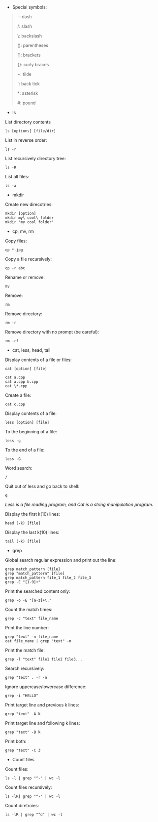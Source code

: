 * Special symbols:

> -: dash
> 
> /: slash
> 
> \\: backslash
> 
> (): parentheses
> 
> \[]: brackets
> 
> {}: curly braces
> 
> ~: tilde
> 
> `: back tick
> 
> *: asterisk
> 
> \#: pound


* ls

List directory contents
```
ls [options] [file/dir]
```

List in reverse order:
```
ls -r
```
List recursively directory tree:
```
ls -R
```

List all files:
```
ls -a
```

* mkdir

Create new direcotries:
```
mkdir [option]
mkdir my\ cool\ folder
mkdir 'my cool folder'
```

* cp, mv, rm

Copy files:

```
cp *.jpg
```

Copy a file recursively:
```
cp -r abc
```
Rename or remove:
```
mv
```
Remove:
```
rm
```

Remove directory:
```
rm -r
```

Remove directory with no prompt (be careful):
```
rm -rf
```

* cat, less, head, tail

Display contents of a file or files:
```
cat [option] [file]

cat a.cpp
cat a.cpp b.cpp
cat \*.cpp
```

Create a file:
```
cat c.cpp
```
Display contents of a file:
```
less [option] [file]
```

To the beginning of a file:
```
less -g
```
To the end of a file:
```
less -G
```
Word search:
```
/
```
Quit out of less and go back to shell:
```
q
```
*Less is a file reading program, and Cat is a string manipulation program.*

Display the first k(10) lines:
```
head (-k) [file]
```
Display the last k(10) lines:
```
tail (-k) [file]
```
* grep

Global search regular expression and print out the line:
```
grep match_pattern [file]
grep "match_pattern" [file]
grep match_pattern file_1 file_2 file_3
grep -E "[1-9]+"
```

Print the searched content only:

```
grep -o -E "[a-z]+\."
```
Count the match times:
```
grep -c "text" file_name
```
Print the line number:
```
grep "text" -n file_name
cat file_name | grep "text" -n
```

Print the match file:
```
grep -l "text" file1 file2 file3...
```
Search recursively:
```
grep "text" . -r -n
```
Ignore uppercase/lowercase difference:
```
grep -i "HELLO"
```
Print target line and previous k lines:
```
grep "text" -A k
```
Print target line and following k lines:
```
grep "text" -B k
```
Print both:

```
grep "text" -C 3
```
* Count files

Count files:

```
ls -l | grep "^-" | wc -l
```
Count files recursively:

```
ls -lR| grep "^-" | wc -l
```
Count diretroies:

```
ls -lR | grep "^d" | wc -l
```
